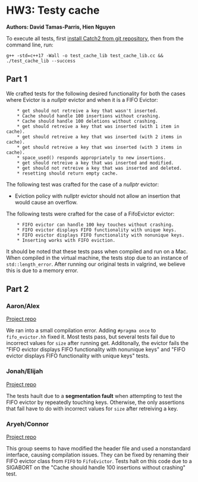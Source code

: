 # HW3: Testy cache

**Authors: David Tamas-Parris, Hien Nguyen**

To execute all tests, first [install Catch2 from git repository](https://github.com/catchorg/Catch2/blob/master/docs/cmake-integration.md#installing-catch2-from-git-repository), then from the command line, run:

```
g++ -std=c++17 -Wall -o test_cache_lib test_cache_lib.cc && ./test_cache_lib --success

```
## Part 1

We crafted tests for the following desired functionality for both the cases where Evictor is a *nullptr* evictor and when it is a FIFO Evictor:

 		* get should not retreive a key that wasn't inserted.
		* Cache should handle 100 insertions without crashing.
		* Cache should handle 100 deletions without crashing.
		* get should retreive a key that was inserted (with 1 item in cache).
		* get should retreive a key that was inserted (with 2 items in cache).
		* get should retreive a key that was inserted (with 3 items in cache).
		* space_used() responds appropriately to new insertions.
		* get should retreive a key that was inserted and modified.
		* get should not retreive a key that was inserted and deleted.
		* resetting should return empty cache.

The following test was crafted for the case of a *nullptr* evictor: 

* Eviction policy with nullptr evictor should not allow an insertion that would cause an overflow.

The following tests were crafted for the case of a FifoEvictor evictor: 

		* FIFO evictor can handle 100 key touches without crashing.
		* FIFO evictor displays FIFO functionality with unique keys.
		* FIFO evictor displays FIFO functionality with nonunique keys.
		* Inserting works with FIFO eviction.
It should be noted that these tests pass when compiled and run on a Mac. When compiled in the virtual machine, the tests stop due to an instance of `std::length_error`. After running our original tests in valgrind, we believe this is due to a memory error.

## Part 2

### Aaron/Alex

[Project repo](https://gitlab.com/InternetUnexplorer/CSCI_389_HW2)

We ran into a small compilation error. Adding `#pragma once` to `fifo_evictor.hh` fixed it. Most tests pass, but several tests fail due to incorrect values for `size` after running get. Additonally, the evictor fails the "FIFO evictor displays FIFO functionality with nonunique keys" and "FIFO evictor displays FIFO functionality with unique keys" tests.


### Jonah/Elijah

[Project repo](https://github.com/TheReverb/hash_it_out/tree/master)


The tests hault due to a **segmentation fault** when attempting to test the FIFO evictor by repeatedly touching keys. Otherwise, the only assertions that fail have to do with incorrect values for `size` after retreiving a key.
### Aryeh/Connor

[Project repo](https://github.com/astah100/HW2AryehStahlAndConnorDeiparine)


This group seems to have modified the header file and used a nonstandard interface, causing compilation issues. They can be fixed by renaming their FIFO evictor class from `FIFO` to `FifoEvictor`. Tests halt on this code due to a SIGABORT on the "Cache should handle 100 insertions without crashing" test.
